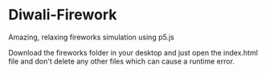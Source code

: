 # Diwali-Firework
Amazing, relaxing fireworks simulation using p5.js

Download the fireworks folder in your desktop and just open the index.html file and don't delete any other files which can cause a runtime error.
